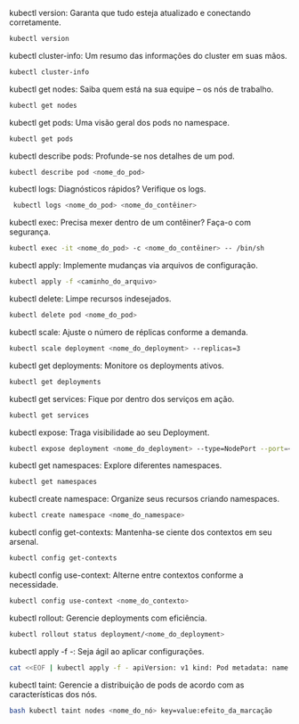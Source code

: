 kubectl version: Garanta que tudo esteja atualizado e conectando corretamente.
```bash
kubectl version
```
kubectl cluster-info: Um resumo das informações do cluster em suas mãos.
```bash
kubectl cluster-info
```
kubectl get nodes: Saiba quem está na sua equipe – os nós de trabalho.
```bash
kubectl get nodes
```
kubectl get pods: Uma visão geral dos pods no namespace.
```bash
kubectl get pods
```
kubectl describe pods: Profunde-se nos detalhes de um pod.
```bash
kubectl describe pod <nome_do_pod>
```
kubectl logs: Diagnósticos rápidos? Verifique os logs.
```bash
 kubectl logs <nome_do_pod> <nome_do_contêiner>
```
kubectl exec: Precisa mexer dentro de um contêiner? Faça-o com segurança.
```bash
kubectl exec -it <nome_do_pod> -c <nome_do_contêiner> -- /bin/sh
```
kubectl apply: Implemente mudanças via arquivos de configuração.
```bash
kubectl apply -f <caminho_do_arquivo>
```
kubectl delete: Limpe recursos indesejados.
```bash
kubectl delete pod <nome_do_pod>
```
kubectl scale: Ajuste o número de réplicas conforme a demanda.
```bash
kubectl scale deployment <nome_do_deployment> --replicas=3
```
kubectl get deployments: Monitore os deployments ativos.
```bash
kubectl get deployments
```
kubectl get services: Fique por dentro dos serviços em ação.
```bash
kubectl get services
```
kubectl expose: Traga visibilidade ao seu Deployment.
```bash
kubectl expose deployment <nome_do_deployment> --type=NodePort --port=<numero_da_porta>
```
kubectl get namespaces: Explore diferentes namespaces.
```bash
kubectl get namespaces
```
kubectl create namespace: Organize seus recursos criando namespaces.
```bash
kubectl create namespace <nome_do_namespace>
```
kubectl config get-contexts: Mantenha-se ciente dos contextos em seu arsenal.
```bash
kubectl config get-contexts
```
kubectl config use-context: Alterne entre contextos conforme a necessidade. 
```bash
kubectl config use-context <nome_do_contexto>
```
kubectl rollout: Gerencie deployments com eficiência.
```bash
kubectl rollout status deployment/<nome_do_deployment>
```
kubectl apply -f -: Seja ágil ao aplicar configurações.
```bash
cat <<EOF | kubectl apply -f - apiVersion: v1 kind: Pod metadata: name: my-pod spec: containers: - name: my-container image: nginx EOF
```
kubectl taint: Gerencie a distribuição de pods de acordo com as características dos nós.
```bash
bash kubectl taint nodes <nome_do_nó> key=value:efeito_da_marcação
```

```bash

```

```bash

```

```bash

```

```bash

```

```bash

```

```bash

```

```bash

```

```bash

```
